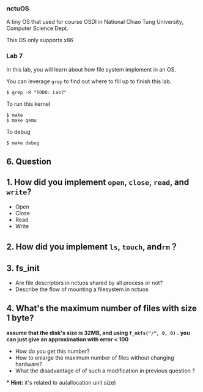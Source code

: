 ### nctuOS

A tiny OS that used for course OSDI in National Chiao Tung University, Computer Science Dept.

This OS only supports x86
### Lab 7

In this lab, you will learn about how file system implement in an OS.

You can leverage `grep` to find out where to fill up to finish this lab.

`$ grep -R "TODO: Lab7"`

To run this kernel

    $ make
    $ make qemu

To debug

    $ make debug

## 6. Question

## 1. How did you implement `open`, `close`, `read`, and `write`?
* Open
* Close
* Read
* Write
## 2. How did you implement `ls`, `touch`, and`rm`？
## 3. fs_init
* Are file descriptors in nctuos shared by all process or not?
* Describe the flow of mounting a filesystem in nctuos

## 4. What's the maximum number of files with size 1 byte?
**assume that the disk's size is 32MB, and using ```f_mkfs("/", 0, 0)``` .**
**you can just give an approximation with error < 100**
* How do you get this number?
* How to enlarge the maximum number of files without changing hardware?
* What the disadvantage of of such a modification in previous question ?

**\* Hint:** it's related to au(allocation unit size)
